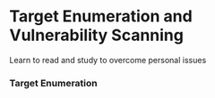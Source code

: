 
# Target Enumeration and Vulnerability Scanning

Learn to read and study to overcome personal issues

### Target Enumeration